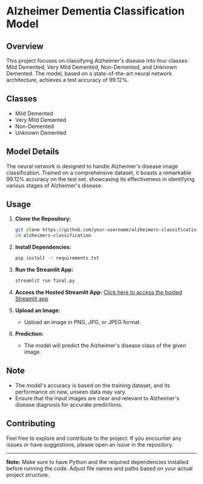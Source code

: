 # Alzheimer Dementia Classification Model

## Overview

This project focuses on classifying Alzheimer's disease into four classes: Mild Demented, Very Mild Demented, Non-Demented, and Unknown Demented. The model, based on a state-of-the-art neural network architecture, achieves a test accuracy of 99.12%.

## Classes

- Mild Demented
- Very Mild Demented
- Non-Demented
- Unknown Demented

## Model Details

The neural network is designed to handle Alzheimer's disease image classification. Trained on a comprehensive dataset, it boasts a remarkable 99.12% accuracy on the test set, showcasing its effectiveness in identifying various stages of Alzheimer's disease.

## Usage

1. **Clone the Repository:**
    ```bash
    git clone https://github.com/your-username/alzheimers-classification.git
    cd alzheimers-classification
    ```

2. **Install Dependencies:**
    ```bash
    pip install -r requirements.txt
    ```

3. **Run the Streamlit App:**
    ```bash
    streamlit run final.py
    ```

4. **Access the Hosted Streamlit App:**
   [Click here to access the hosted Streamlit app](https://dementiaclassification.streamlit.app/)

5. **Upload an Image:**
    - Upload an image in PNG, JPG, or JPEG format.

6. **Prediction:**
    - The model will predict the Alzheimer's disease class of the given image.

## Note

- The model's accuracy is based on the training dataset, and its performance on new, unseen data may vary.
- Ensure that the input images are clear and relevant to Alzheimer's disease diagnosis for accurate predictions.

## Contributing

Feel free to explore and contribute to the project. If you encounter any issues or have suggestions, please open an issue in the repository.

---

**Note:** Make sure to have Python and the required dependencies installed before running the code. Adjust file names and paths based on your actual project structure.
